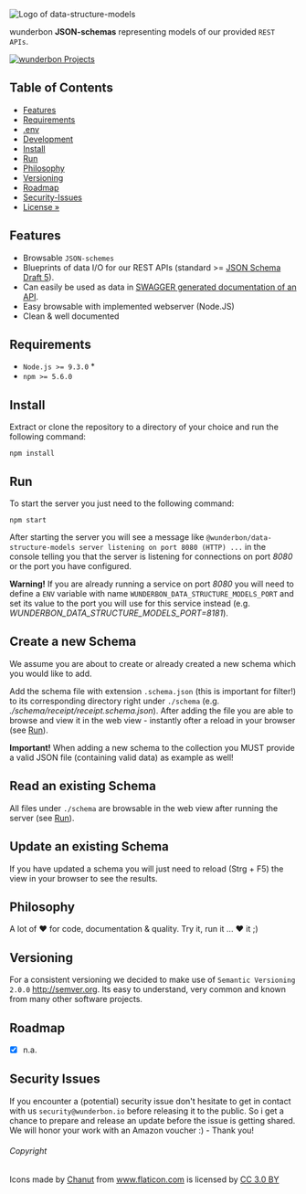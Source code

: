 
![Logo of data-structure-models](https://bitbucket.org/wunderbon/json-schemas/raw/master/docs/logo-large.png)

wunderbon **JSON-schemas** representing models of our provided `REST APIs`.

[![wunderbon Projects](https://img.shields.io/badge/wunderbon-Projects-green.svg?style=flat)](https://wunderbon.io/)

## Table of Contents

- [Features](#features)
- [Requirements](#requirements)
- [.env](#.env)
- [Development](#development)
- [Install](#install)
- [Run](#run)
- [Philosophy](#philosophy)
- [Versioning](#versioning)
- [Roadmap](#roadmap)
- [Security-Issues](#security-issues)
- [License »](LICENSE)


## Features

 - Browsable `JSON-schemes`
 - Blueprints of data I/O for our REST APIs (standard >= [JSON Schema Draft 5](http://json-schema.org/ "JSON Schema Draft")).
 - Can easily be used as data in [SWAGGER generated documentation of an API](https://swagger.io/docs/specification/data-models/keywords/ "SWAGGER support for JSON Schema").
 - Easy browsable with implemented webserver (Node.JS)
 - Clean & well documented


## Requirements

 - `Node.js >= 9.3.0` *
 - `npm >= 5.6.0`


## Install
Extract or clone the repository to a directory of your choice and run the following command:

`npm install`

## Run
To start the server you just need to the following command:

`npm start`

After starting the server you will see a message like `@wunderbon/data-structure-models server listening on port 8080 (HTTP) ...` in the console telling you that the server is listening for connections on port *8080* or the port you have configured.

**Warning!**
If you are already running a service on port *8080* you will need to define a `ENV` variable with name `WUNDERBON_DATA_STRUCTURE_MODELS_PORT` and set its value to the port you will use for this service instead (e.g. *WUNDERBON_DATA_STRUCTURE_MODELS_PORT=8181*).


## Create a new Schema

We assume you are about to create or already created a new schema which you would like to add.

Add the schema file with extension `.schema.json` (this is important for filter!) to its corresponding directory right under `./schema` (e.g. *./schema/receipt/receipt.schema.json*). After adding the file you are able to browse and view it in the web view - instantly ofter a reload in your browser (see [Run](#run)).

**Important!**
When adding a new schema to the collection you MUST provide a valid JSON file (containing valid data) as example as well!


## Read an existing Schema

All files under `./schema` are browsable in the web view after running the server (see [Run](#run)).


## Update an existing Schema

If you have updated a schema you will just need to reload (Strg + F5) the view in your browser to see the results.


## Philosophy

A lot of ♥ for code, documentation & quality. Try it, run it ... ♥ it ;)


## Versioning

For a consistent versioning we decided to make use of `Semantic Versioning 2.0.0` http://semver.org. Its easy to understand, very common and known from many other software projects.


## Roadmap
- [x] n.a.


## Security Issues

If you encounter a (potential) security issue don't hesitate to get in contact with us `security@wunderbon.io` before releasing it to the public. So i get a chance to prepare and release an update before the issue is getting shared. We will honor your work with an Amazon voucher :) - Thank you!


###### Copyright
<div>Icons made by <a href="https://www.flaticon.com/authors/chanut" title="Chanut">Chanut</a> from <a href="https://www.flaticon.com/" title="Flaticon">www.flaticon.com</a> is licensed by <a href="http://creativecommons.org/licenses/by/3.0/" title="Creative Commons BY 3.0" target="_blank">CC 3.0 BY</a></div>

